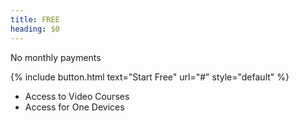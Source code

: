```yaml
---
title: FREE
heading: $0
---
```


No monthly payments

{% include button.html text="Start Free" url="#" style="default" %}

- Access to Video Courses
- Access for One Devices



